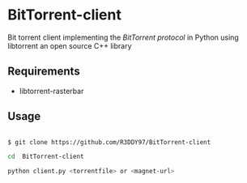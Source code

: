 # BitTorrent-client
Bit torrent client implementing the *BitTorrent protocol* in Python using libtorrent an open source C++ library

## Requirements

 + libtorrent-rasterbar 
 

## Usage

``` bash

$ git clone https://github.com/R3DDY97/BitTorrent-client

cd  BitTorrent-client

python client.py <torrentfile> or <magnet-url>

```
